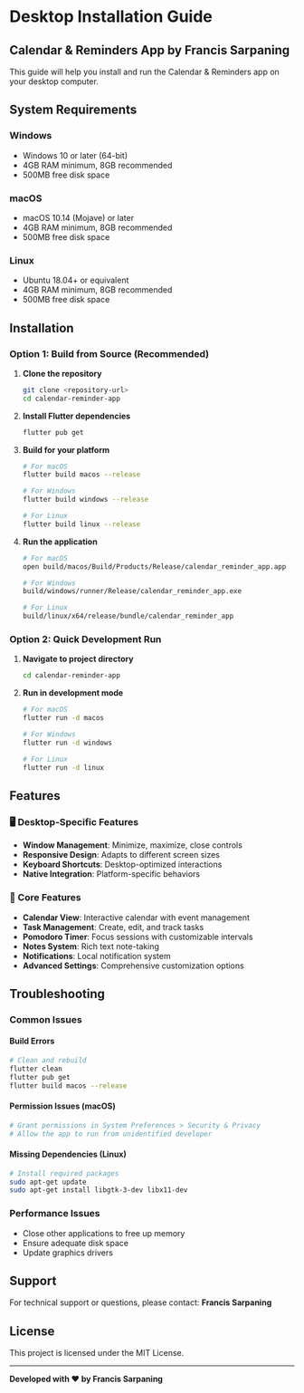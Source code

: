 # Desktop Installation Guide

## Calendar & Reminders App by Francis Sarpaning

This guide will help you install and run the Calendar & Reminders app on your desktop computer.

## System Requirements

### Windows
- Windows 10 or later (64-bit)
- 4GB RAM minimum, 8GB recommended
- 500MB free disk space

### macOS
- macOS 10.14 (Mojave) or later
- 4GB RAM minimum, 8GB recommended
- 500MB free disk space

### Linux
- Ubuntu 18.04+ or equivalent
- 4GB RAM minimum, 8GB recommended
- 500MB free disk space

## Installation

### Option 1: Build from Source (Recommended)

1. **Clone the repository**
   ```bash
   git clone <repository-url>
   cd calendar-reminder-app
   ```

2. **Install Flutter dependencies**
   ```bash
   flutter pub get
   ```

3. **Build for your platform**
   ```bash
   # For macOS
   flutter build macos --release
   
   # For Windows
   flutter build windows --release
   
   # For Linux
   flutter build linux --release
   ```

4. **Run the application**
   ```bash
   # For macOS
   open build/macos/Build/Products/Release/calendar_reminder_app.app
   
   # For Windows
   build/windows/runner/Release/calendar_reminder_app.exe
   
   # For Linux
   build/linux/x64/release/bundle/calendar_reminder_app
   ```

### Option 2: Quick Development Run

1. **Navigate to project directory**
   ```bash
   cd calendar-reminder-app
   ```

2. **Run in development mode**
   ```bash
   # For macOS
   flutter run -d macos
   
   # For Windows
   flutter run -d windows
   
   # For Linux
   flutter run -d linux
   ```

## Features

### 🖥️ Desktop-Specific Features
- **Window Management**: Minimize, maximize, close controls
- **Responsive Design**: Adapts to different screen sizes
- **Keyboard Shortcuts**: Desktop-optimized interactions
- **Native Integration**: Platform-specific behaviors

### 📅 Core Features
- **Calendar View**: Interactive calendar with event management
- **Task Management**: Create, edit, and track tasks
- **Pomodoro Timer**: Focus sessions with customizable intervals
- **Notes System**: Rich text note-taking
- **Notifications**: Local notification system
- **Advanced Settings**: Comprehensive customization options

## Troubleshooting

### Common Issues

#### Build Errors
```bash
# Clean and rebuild
flutter clean
flutter pub get
flutter build macos --release
```

#### Permission Issues (macOS)
```bash
# Grant permissions in System Preferences > Security & Privacy
# Allow the app to run from unidentified developer
```

#### Missing Dependencies (Linux)
```bash
# Install required packages
sudo apt-get update
sudo apt-get install libgtk-3-dev libx11-dev
```

### Performance Issues
- Close other applications to free up memory
- Ensure adequate disk space
- Update graphics drivers

## Support

For technical support or questions, please contact:
**Francis Sarpaning**

## License

This project is licensed under the MIT License.

---

**Developed with ❤️ by Francis Sarpaning** 